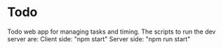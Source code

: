 # Todo
Todo web app for managing tasks and timing.
The scripts to run the dev server are:
    Client side: "npm start"
    Server side: "npm run start"

